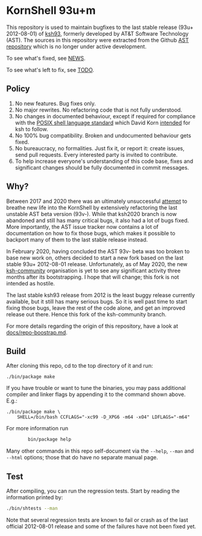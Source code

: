 # KornShell 93u+m

This repository is used to maintain bugfixes
to the last stable release (93u+ 2012-08-01) of
[ksh93](http://www.kornshell.com/),
formerly developed by AT&T Software Technology (AST).
The sources in this repository were extracted from the
Github [AST repository](https://github.com/att/ast)
which is no longer under active development.

To see what's fixed, see [NEWS](./NEWS).

To see what's left to fix, see [TODO](./TODO).

## Policy

1. No new features. Bug fixes only.
2. No major rewrites. No refactoring code that is not fully understood.
3. No changes in documented behaviour, except if required for compliance with the
   [POSIX shell language standard](https://pubs.opengroup.org/onlinepubs/9699919799/utilities/contents.html)
   which David Korn [intended](http://www.kornshell.com/info/) for ksh to follow.
4. No 100% bug compatibility. Broken and undocumented behaviour gets fixed.
5. No bureaucracy, no formalities. Just fix it, or report it: create issues,
   send pull requests. Every interested party is invited to contribute.
6. To help increase everyone's understanding of this code base, fixes and
   significant changes should be fully documented in commit messages.

## Why?

Between 2017 and 2020 there was an ultimately unsuccessful
[attempt](https://github.com/att/ast/tree/2020.0.1)
to breathe new life into the KornShell by extensively refactoring the last
unstable AST beta version (93v-).
While that ksh2020 branch is now abandoned and still has many critical bugs,
it also had a lot of bugs fixed. More importantly, the AST issue tracker
now contains a lot of documentation on how to fix those bugs, which makes
it possible to backport many of them to the last stable release instead.

In February 2020, having concluded the AST 93v- beta was too broken to
base new work on, others decided to start a new fork based on the last stable
93u+ 2012-08-01 release. Unfortunately, as of May 2020, the new
[ksh-community](https://github.com/ksh-community/ksh/)
organisation is yet to see any significant activity three months after its
bootstrapping. I hope that will change; this fork is not intended as hostile.

The last stable ksh93 release from 2012 is the least buggy release currently
available, but it still has many serious bugs. So it is well past time to
start fixing those bugs, leave the rest of the code alone, and get an
improved release out there. Hence this fork of the ksh-community branch.

For more details regarding the origin of this repository, have a look at
[docs/repo-boostrap.md](./docs/repo-boostrap.md).

## Build

After cloning this repo, cd to the top directory of it and run:
```
./bin/package make
```
If you have trouble or want to tune the binaries, you may pass additional
compiler and linker flags by appending it to the command shown above. E.g.:
```
./bin/package make \
    SHELL=/bin/bash CCFLAGS="-xc99 -D_XPG6 -m64 -xO4" LDFLAGS="-m64"
```
For more information run
```sh
        bin/package help
```
Many other commands in this repo self-document via the `--help`, `--man` and
`--html` options; those that do have no separate manual page.

## Test

After compiling, you can run the regression tests.
Start by reading the information printed by:
```sh
./bin/shtests --man
```
Note that several regression tests are known to fail or crash as of the last
official 2012-08-01 release and some of the failures have not been fixed yet.

